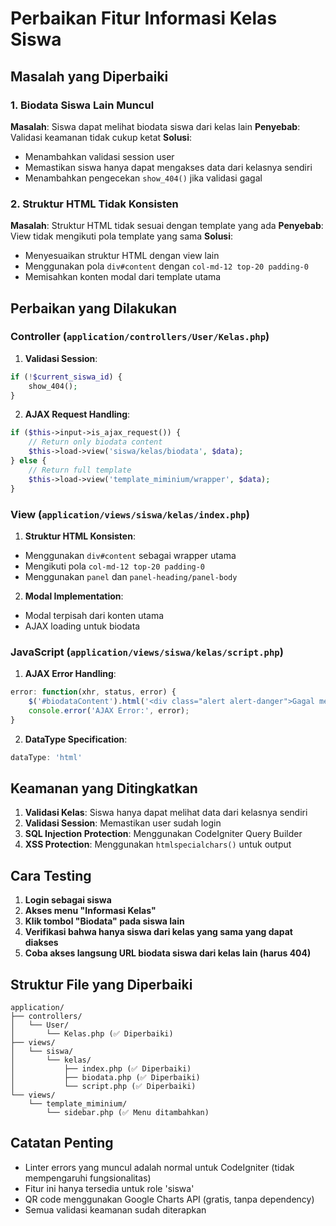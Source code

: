 # Perbaikan Fitur Informasi Kelas Siswa

## Masalah yang Diperbaiki

### 1. **Biodata Siswa Lain Muncul**
**Masalah**: Siswa dapat melihat biodata siswa dari kelas lain
**Penyebab**: Validasi keamanan tidak cukup ketat
**Solusi**: 
- Menambahkan validasi session user
- Memastikan siswa hanya dapat mengakses data dari kelasnya sendiri
- Menambahkan pengecekan `show_404()` jika validasi gagal

### 2. **Struktur HTML Tidak Konsisten**
**Masalah**: Struktur HTML tidak sesuai dengan template yang ada
**Penyebab**: View tidak mengikuti pola template yang sama
**Solusi**:
- Menyesuaikan struktur HTML dengan view lain
- Menggunakan pola `div#content` dengan `col-md-12 top-20 padding-0`
- Memisahkan konten modal dari template utama

## Perbaikan yang Dilakukan

### Controller (`application/controllers/User/Kelas.php`)

1. **Validasi Session**:
```php
if (!$current_siswa_id) {
    show_404();
}
```

2. **AJAX Request Handling**:
```php
if ($this->input->is_ajax_request()) {
    // Return only biodata content
    $this->load->view('siswa/kelas/biodata', $data);
} else {
    // Return full template
    $this->load->view('template_miminium/wrapper', $data);
}
```

### View (`application/views/siswa/kelas/index.php`)

1. **Struktur HTML Konsisten**:
- Menggunakan `div#content` sebagai wrapper utama
- Mengikuti pola `col-md-12 top-20 padding-0`
- Menggunakan `panel` dan `panel-heading/panel-body`

2. **Modal Implementation**:
- Modal terpisah dari konten utama
- AJAX loading untuk biodata

### JavaScript (`application/views/siswa/kelas/script.php`)

1. **AJAX Error Handling**:
```javascript
error: function(xhr, status, error) {
    $('#biodataContent').html('<div class="alert alert-danger">Gagal memuat data biodata. Silakan coba lagi.</div>');
    console.error('AJAX Error:', error);
}
```

2. **DataType Specification**:
```javascript
dataType: 'html'
```

## Keamanan yang Ditingkatkan

1. **Validasi Kelas**: Siswa hanya dapat melihat data dari kelasnya sendiri
2. **Validasi Session**: Memastikan user sudah login
3. **SQL Injection Protection**: Menggunakan CodeIgniter Query Builder
4. **XSS Protection**: Menggunakan `htmlspecialchars()` untuk output

## Cara Testing

1. **Login sebagai siswa**
2. **Akses menu "Informasi Kelas"**
3. **Klik tombol "Biodata" pada siswa lain**
4. **Verifikasi bahwa hanya siswa dari kelas yang sama yang dapat diakses**
5. **Coba akses langsung URL biodata siswa dari kelas lain (harus 404)**

## Struktur File yang Diperbaiki

```
application/
├── controllers/
│   └── User/
│       └── Kelas.php (✅ Diperbaiki)
├── views/
│   └── siswa/
│       └── kelas/
│           ├── index.php (✅ Diperbaiki)
│           ├── biodata.php (✅ Diperbaiki)
│           └── script.php (✅ Diperbaiki)
└── views/
    └── template_miminium/
        └── sidebar.php (✅ Menu ditambahkan)
```

## Catatan Penting

- Linter errors yang muncul adalah normal untuk CodeIgniter (tidak mempengaruhi fungsionalitas)
- Fitur ini hanya tersedia untuk role 'siswa'
- QR code menggunakan Google Charts API (gratis, tanpa dependency)
- Semua validasi keamanan sudah diterapkan 